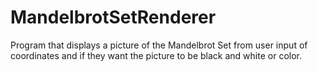 # MandelbrotSetRenderer
Program that displays a picture of the Mandelbrot Set from user input of coordinates and if they want the picture to be black and white or color. 
